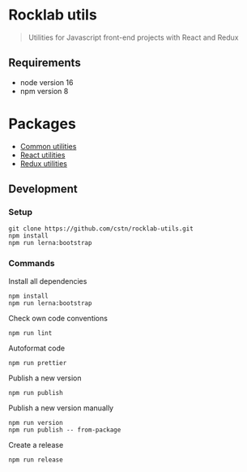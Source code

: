 # Rocklab utils

> Utilities for Javascript front-end projects with React and Redux

## Requirements

- node version 16
- npm version 8

# Packages

- [Common utilities](./packages/common-utils/README.md)
- [React utilities](./packages/react-utils/README.md)
- [Redux utilities](./packages/redux-utils/README.md)

## Development

### Setup

```shell script
git clone https://github.com/cstn/rocklab-utils.git
npm install
npm run lerna:bootstrap
```

### Commands

Install all dependencies

```shell script
npm install
npm run lerna:bootstrap
```

Check own code conventions

```shell script
npm run lint
```

Autoformat code

```shell script
npm run prettier
```

Publish a new version

```shell script
npm run publish
```

Publish a new version manually

```shell script
npm run version
npm run publish -- from-package
```

Create a release

```shell script
npm run release
```
